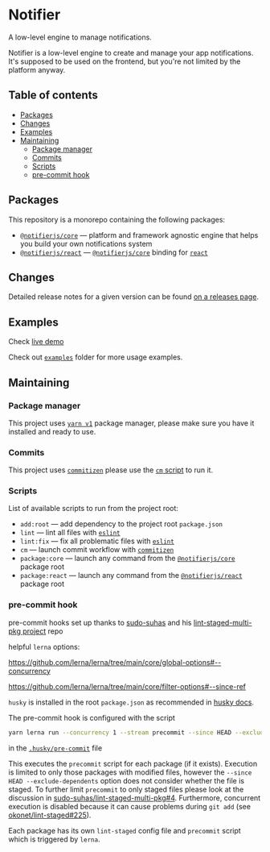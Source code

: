 # Notifier

A low-level engine to manage notifications.

Notifier is a low-level engine to create and manage your app notifications. It's supposed to be used on the frontend, but you're not limited by the platform anyway.

## Table of contents

- [Packages](#packages)
- [Changes](#changes)
- [Examples](#examples)
- [Maintaining](#maintaining)
  - [Package manager](#package-manager)
  - [Commits](#commits)
  - [Scripts](#scripts)
  - [pre-commit hook](#pre-commit-hook)

## Packages

This repository is a monorepo containing the following packages:

- [`@notifierjs/core`](/packages/core) — platform and framework agnostic engine that
  helps you build your own notifications system
- [`@notifierjs/react`](/packages/react) — [`@notifierjs/core`](/packages/core) binding for [`react`](https://github.com/facebook/react)

## Changes

Detailed release notes for a given version can be found [on a releases page](https://github.com/ArtemKlyuev/notifier/releases).

## Examples

Check [live demo](https://codesandbox.io/s/notifierjs-react-react-spring-example-q6o1u3?file=/src/App.tsx)

Check out [`examples`](/examples) folder for more usage examples.

## Maintaining

### Package manager

This project uses [`yarn v1`](https://classic.yarnpkg.com/) package manager, please make
sure you have it installed and ready to use.

### Commits

This project uses [`commitizen`](https://github.com/commitizen/cz-cli) please use the
[`cm` script](#scripts) to run it.

### Scripts

List of available scripts to run from the project root:

- `add:root` — add dependency to the project root `package.json`
- `lint` — lint all files with [`eslint`](https://eslint.org/)
- `lint:fix` — fix all problematic files with [`eslint`](https://eslint.org/)
- `cm` — launch commit workflow with [`commitizen`](https://github.com/commitizen/cz-cli)
- `package:core` — launch any command from the [`@notifierjs/core`](/packages/core) package root
- `package:react` — launch any command from the [`@notifierjs/react`](/packages/react) package root

### pre-commit hook

pre-commit hooks set up thanks to [sudo-suhas](https://github.com/sudo-suhas)
and his [lint-staged-multi-pkg project](https://github.com/sudo-suhas/lint-staged-multi-pkg) repo

helpful `lerna` options:

https://github.com/lerna/lerna/tree/main/core/global-options#--concurrency

https://github.com/lerna/lerna/tree/main/core/filter-options#--since-ref

`husky` is installed in the root `package.json` as recommended in
[husky docs](https://github.com/typicode/husky/tree/main/docs#monorepo).

The pre-commit hook is configured with the script

```sh
yarn lerna run --concurrency 1 --stream precommit --since HEAD --exclude-dependents
```

in the [`.husky/pre-commit`](/.husky/pre-commit) file

This executes the `precommit` script for each package (if it exists). Execution is
limited to only those packages with modified files, however the
`--since HEAD --exclude-dependents` option does not consider whether
the file is staged. To further limit `precommit` to only staged files please
look at the discussion in
[sudo-suhas/lint-staged-multi-pkg#4](https://github.com/sudo-suhas/lint-staged-multi-pkg/issues/4).
Furthermore, concurrent execution is disabled because it can cause problems
during `git add` (see [okonet/lint-staged#225](https://github.com/okonet/lint-staged/issues/225)).

Each package has its own `lint-staged` config file and `precommit` script which is
triggered by `lerna`.
